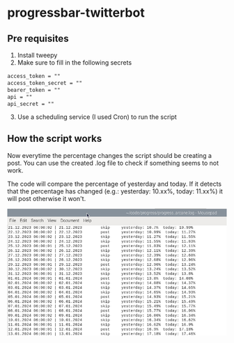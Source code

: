 # progressbar-twitterbot


## Pre requisites


1. Install tweepy
2. Make sure to fill in the following secrets
~~~ 
access_token = ""
access_token_secret = ""
bearer_token = ""
api = ""
api_secret = ""
~~~ 
3. Use a scheduling service (I used Cron) to run the script

## How the script works

Now everytime the percentage changes the script should be creating a post. You can use the created .log file to check if something seems to not work.


The code will compare the percentage of yesterday and today. If it detects that the percentage has changed (e.g.: yesterday: 10.xx%, today: 11.xx%) it will post otherwise it won't.

![.log file of the twitter bot](image.png)